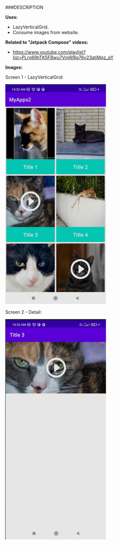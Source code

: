 ###DESCRIPTION

**Uses:**

- LazyVerticalGrid.
- Consume images from website.

**Related to "Jetpack Compose" videos:**

- https://www.youtube.com/playlist?list=PLrn69hTK5FBwu7VmWBg76v23atiMqz_pY

**Images:**

Screen 1 - LazyVerticalGrid:

![](readme-images/screen1-LazyVerticalGrid.png)

Screen 2 - Detail:

![](readme-images/screen2-Detail.png)
